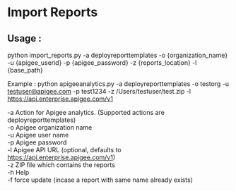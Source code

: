 Import Reports
===============
Usage :
------
python import_reports.py -a deployreporttemplates -o {organization_name} -u {apigee_userid} -p {apigee_password} -z {reports_location} -l {base_path}

Example :
python apigeeanalytics.py -a deployreporttemplates -o testorg -u testuser@apigee.com -p test1234 -z /Users/testuser/test.zip -l https://api.enterprise.apigee.com/v1

-a Action for Apigee analytics. (Supported actions are deployreporttemplates) <BR>
-o Apigee organization name <BR>
-u Apigee user name <BR>
-p Apigee password <BR>
-l Apigee API URL (optional, defaults to https://api.enterprise.apigee.com/v1) <BR>
-z ZIP file which contains the reports <BR>
-h Help <BR>
-f force update (incase a report with same name already exists)<BR>



